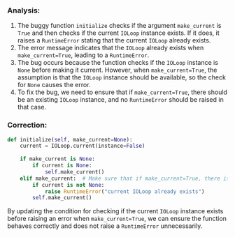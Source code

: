 ### Analysis:
1. The buggy function `initialize` checks if the argument `make_current` is `True` and then checks if the current `IOLoop` instance exists. If it does, it raises a `RuntimeError` stating that the current `IOLoop` already exists.
2. The error message indicates that the `IOLoop` already exists when `make_current=True`, leading to a `RuntimeError`.
3. The bug occurs because the function checks if the `IOLoop` instance is `None` before making it current. However, when `make_current=True`, the assumption is that the `IOLoop` instance should be available, so the check for `None` causes the error.
4. To fix the bug, we need to ensure that if `make_current=True`, there should be an existing `IOLoop` instance, and no `RuntimeError` should be raised in that case.

### Correction:

```python
def initialize(self, make_current=None):
    current = IOLoop.current(instance=False)
    
    if make_current is None:
        if current is None:
            self.make_current()
    elif make_current:  # Make sure that if make_current=True, there is an existing IOLoop instance
        if current is not None:
            raise RuntimeError("current IOLoop already exists")
        self.make_current()
```

By updating the condition for checking if the current `IOLoop` instance exists before raising an error when `make_current=True`, we can ensure the function behaves correctly and does not raise a `RuntimeError` unnecessarily.